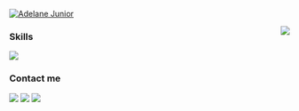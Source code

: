 <p aling="center">
  <a href="https://github.com/AdelaneJunior"><img src="https://readme-typing-svg.demolab.com?font=Oswald&size=30&duration=2000&pause=300&color=650FFF&center=true&vCenter=true&multiline=true&width=495&height=85&lines=Adelane+Junior;Back-End+Developer" alt="Adelane Junior" /></a>
</p>

<img align='right' src="https://github-readme-stats.vercel.app/api?username=AdelaneJunior&show_icons=true&theme=aura&rank_icon=github">

### Skills
<p align="left">
    <a href="#">
        <img src="https://skillicons.dev/icons?i=java,spring,js,angular,mysql,postgres&perline=11"/>
    </a>
</p>

### Contact me
<p align="left">
  <a href="https://github.com/AdelaneJunior"><img src="https://skillicons.dev/icons?i=github"/></a>
  <a href="https://linkedin.com/in/adelane-junior-19612623a/"><img src="https://skillicons.dev/icons?i=linkedin"/></a>
  <a href="https://mail.google.com/mail/?view=cm&fs=1&to=adelane.junior@aluno.ueg.br"><img src="https://skillicons.dev/icons?i=gmail"/></a>
</p>

